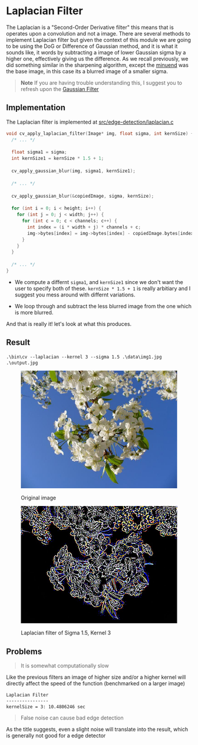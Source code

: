 # Laplacian Filter

The Laplacian is a "Second-Order Derivative filter" this means that is operates upon a convolution and not a image. There are several methods to implement Laplacian filter but given the context of this module we are going to be using the DoG or Difference of Gaussian method, and it is what it sounds like, it words by subtracting a image of lower Gaussian sigma by a higher one, effectively giving us the difference. As we recall previously, we did something similar in the sharpening algorithm, except the [minuend](https://www.mathsisfun.com/definitions/minuend.html) was the base image, in this case its a blurred image of a smaller sigma. 

> **Note**
> If you are having trouble understanding this, I suggest you to refresh upon the [Gaussian Filter](../image-smoothing/gaussian-filter.md)


## Implementation

The Laplacian filter is implemented at [src/edge-detection/laplacian.c](../../src/edge-detection/laplacian.c)

```c
void cv_apply_laplacian_filter(Image* img, float sigma, int kernSize) {
  /* ... */

  float sigma1 = sigma;
  int kernSize1 = kernSize * 1.5 + 1;

  cv_apply_gaussian_blur(img, sigma1, kernSize1);
  
  /* ... */

  cv_apply_gaussian_blur(&copiedImage, sigma, kernSize);

  for (int i = 0; i < height; i++) {
    for (int j = 0; j < width; j++) {
      for (int c = 0; c < channels; c++) {
        int index = (i * width + j) * channels + c;
        img->bytes[index] = img->bytes[index] - copiedImage.bytes[index];
      }
    }
  }

  /* ... */
}
```

- We compute a differnt `sigma1`, and `kernSize1` since we don't want the user to specify both of these. `kernSize * 1.5 + 1` is really arbitiary and I suggest you mess around with differnt variations.

- We loop through and subtract the less blurred image from the one which is more blurred.

And that is really it! let's look at what this produces.

## Result

```shell
.\bin\cv --laplacian --kernel 3 --sigma 1.5 .\data\img1.jpg .\output.jpg
```

<div>
<figure><img src="../.gitbook/assets/img1.jpg" alt=""><figcaption><p>Original image</p></figcaption></figure>
<figure><img src="../.gitbook/assets/laplacian-1-3.jpg" alt=""><figcaption><p>Laplacian filter of Sigma 1.5, Kernel 3</p></figcaption></figure>
</div>

## Problems

> It is somewhat computationally slow

Like the previous filters an image of higher size and/or a higher kernel will directly affect the speed of the function (benchmarked on a larger image)

```
Laplacian Filter
----------------
kernelSize = 3: 10.4806246 sec
```

> False noise can cause bad edge detection

As the title suggests, even a slight noise will translate into the result, which is generally not good for a edge detector
